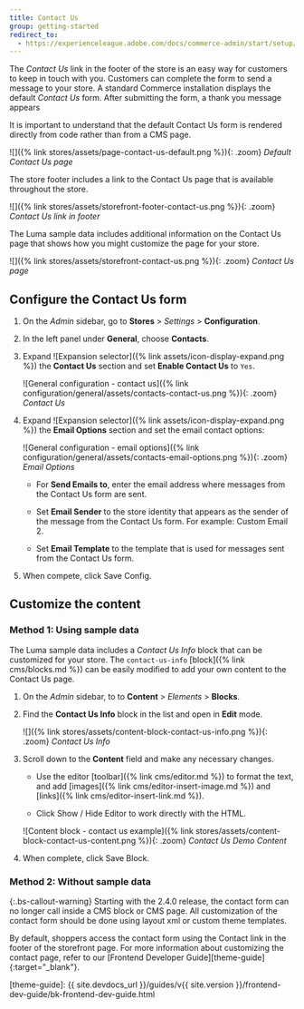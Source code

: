 ```yaml
---
title: Contact Us
group: getting-started
redirect_to:
  - https://experienceleague.adobe.com/docs/commerce-admin/start/setup/store-details.html#contact-us-form
---
```


The _Contact Us_ link in the footer of the store is an easy way for customers to keep in touch with you. Customers can complete the form to send a message to your store. A standard Commerce installation displays the default _Contact Us_ form. After submitting the form, a thank you message appears

It is important to understand that the default Contact Us form is rendered directly from code rather than from a CMS page.

![]({% link stores/assets/page-contact-us-default.png %}){: .zoom}
_Default Contact Us page_

The store footer includes a link to the Contact Us page that is available throughout the store.

![]({% link stores/assets/storefront-footer-contact-us.png %}){: .zoom}
_Contact Us link in footer_

The Luma sample data includes additional information on the Contact Us page that shows how you might customize the page for your store.

![]({% link stores/assets/storefront-contact-us.png %}){: .zoom}
_Contact Us page_

## Configure the Contact Us form

1. On the _Admin_ sidebar, go to **Stores** > _Settings_ > **Configuration**.

1. In the left panel under **General**, choose **Contacts**.

1. Expand ![Expansion selector]({% link assets/icon-display-expand.png %}) the **Contact Us** section and set **Enable Contact Us** to `Yes`.

   ![General configuration - contact us]({% link configuration/general/assets/contacts-contact-us.png %}){: .zoom}
   _Contact Us_

1. Expand ![Expansion selector]({% link assets/icon-display-expand.png %}) the **Email Options** section and set the email contact options:

    ![General configuration - email options]({% link configuration/general/assets/contacts-email-options.png %}){: .zoom}
    _Email Options_

    - For **Send Emails to**, enter the email address where messages from the Contact Us form are sent.

    - Set **Email Sender** to the store identity that appears as the sender of the message from the Contact Us form. For example: Custom Email 2.

    - Set **Email Template** to the template that is used for messages sent from the Contact Us form.

1. When compete, click <span class="btn">Save Config</span>.

## Customize the content

### Method 1: Using sample data

The Luma sample data includes a _Contact Us Info_ block that can be customized for your store. The `contact-us-info` [block]({% link cms/blocks.md %}) can be easily modified to add your own content to the Contact Us page.

1. On the _Admin_ sidebar, to to **Content** > _Elements_ > **Blocks**.

1. Find the **Contact Us Info** block in the list and open in **Edit** mode.

    ![]({% link stores/assets/content-block-contact-us-info.png %}){: .zoom}
    _Contact Us Info_

1. Scroll down to the **Content** field and make any necessary changes.

    - Use the editor [toolbar]({% link cms/editor.md %}) to format the text, and add [images]({% link cms/editor-insert-image.md %}) and [links]({% link cms/editor-insert-link.md %}).

    - Click <span class="btn">Show / Hide Editor</span> to work directly with the HTML.

    ![Content block - contact us example]({% link stores/assets/content-block-contact-us-content.png %}){: .zoom}
    _Contact Us Demo Content_

1. When complete, click <span class="btn">Save Block</span>.

### Method 2: Without sample data

{:.bs-callout-warning}
Starting with the 2.4.0 release, the contact form can no longer call inside a CMS block or CMS page. All customization of the contact form should be done using layout xml or custom theme templates.

By default, shoppers access the contact form using the Contact link in the footer of the storefront page. For more information about customizing the contact page, refer to our [Frontend Developer Guide][theme-guide]{:target="_blank"}.

[theme-guide]: {{ site.devdocs_url }}/guides/v{{ site.version }}/frontend-dev-guide/bk-frontend-dev-guide.html
